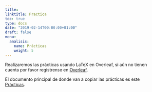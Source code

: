 ```yaml
---
title: 
linktitle: Practica
toc: true
type: docs
date: "2019-02-14T00:00:00+01:00"
draft: false
menu:
  analisis:
    name: Prácticas
    weight: 5
---
```


Realizaremos las prácticas usando LaTeX en Overleaf, si aún no tienen cuenta por favor registrense en [Overleaf](https://www.overleaf.com?r=af82b600&rm=d&rs=b).

El documento principal de donde van a copiar las prácticas es este [Prácticas](https://www.overleaf.com/read/bvdmyhtjqfmc). 

    
    
